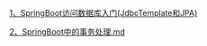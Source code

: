 [1、SpringBoot访问数据库入门(JdbcTemplate和JPA)](./SpringBoot访问数据库入门(JdbcTemplate和JPA).md)

[2、SpringBoot中的事务处理.md](Spring中声明式事务的使用.md)

